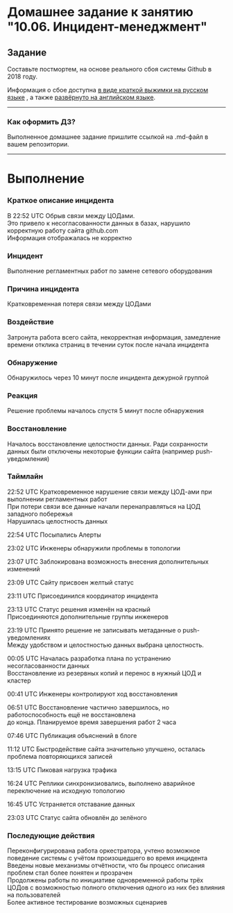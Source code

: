 # Домашнее задание к занятию "10.06. Инцидент-менеджмент"

## Задание 

Составьте постмортем, на основе реального сбоя системы Github в 2018 году.

Информация о сбое доступна [в виде краткой выжимки на русском языке](https://habr.com/ru/post/427301/) , а
также [развёрнуто на английском языке](https://github.blog/2018-10-30-oct21-post-incident-analysis/).

---

### Как оформить ДЗ?

Выполненное домашнее задание пришлите ссылкой на .md-файл в вашем репозитории.

---



# Выполнение

### Краткое описание инцидента

В 22:52 UTC Обрыв связи между ЦОДами.  
Это привело к несогласованности данных в базах, нарушило корректную работу сайта github.com  
Информация отображалась не корректно

### Инцидент

Выполнение регламентных работ по замене сетевого оборудования

### Причина инцидента

Кратковременная потеря связи между ЦОДами

### Воздействие

Затронута работа всего сайта, некорректная информация, замедление времени отклика страниц в течении суток после начала инцидента

### Обнаружение

Обнаружилось через 10 минут после инцидента дежурной группой

### Реакция

Решение проблемы началось спустя 5 минут после обнаружения

### Восстановление

Началось восстановление целостности данных. Ради сохранности данных были отключены некоторые функции сайта (например push-уведомления)

### Таймлайн

22:52 UTC Кратковременное нарушение связи между ЦОД-ами при выполнении регламентных работ  
При потери связи все данные начали перенаправляться на ЦОД западного побережья  
Нарушилась целостность данных

22:54 UTC Посыпались Алерты

23:02 UTC Инженеры обнаружили проблемы в топологии

23:07 UTC Заблокирована возможность внесения дополнительных изменений

23:09 UTC Сайту присвоен желтый статус

23:11 UTC Присоединился координатор инцидента

23:13 UTC Статус решения изменён на красный  
Присоединяются дополнительные группы инженеров  

23:19 UTC Принято решение не записывать метаданные о push-уведомлениях  
Между удобством и целостностью данных выбрана целостность.  

00:05 UTC Началась разработка плана по устранению несогласованности данных  
Восстановление из резервных копий и перенос в нужный ЦОД и кластер  

00:41 UTC Инженеры контролируют ход восстановления

06:51 UTC Восстановление частично завершилось, но работоспособность ещё не восстановлена  
до конца. Планируемое время завершения работ 2 часа

07:46 UTC Публикация объяснений в блоге

11:12 UTC Быстродействие сайта значительно улучшено, осталась проблема повторяющихся записей

13:15 UTC Пиковая нагрузка трафика

16:24 UTC Реплики синхронизиовались, выполнено аварийное переключение на исходную топологию

16:45 UTC Устраняется отставание данных

23:03 UTC Статус сайта обновлён до зелёного

### Последующие действия

Переконфигурирована работа оркестратора, учтено возможное поведение системы с учётом произошедшего во время инцидента  
Введены новые механизмы отчётности, что бы процесс описания проблем стал более понятен и прозрачен  
Продолжены работы по инициативе одновременной работы трёх ЦОДов с возможностью полного отключения одного из них без влияния на пользователей  
Более активное тестирование возможных сценариев  



